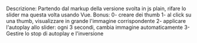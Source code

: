 Descrizione:
Partendo dal markup della versione svolta in js plain, rifare lo slider ma questa volta usando Vue.
Bonus:
0- creare dei thumb
1- al click su una thumb, visualizzare in grande l'immagine corrispondente
2- applicare l'autoplay allo slider: ogni 3 secondi, cambia immagine automaticamente
3- Gestire lo stop di autoplay e l'inversione